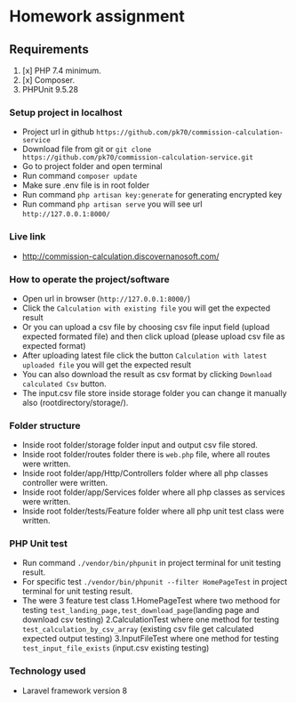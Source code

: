 # Homework assignment
## Requirements
1. [x] PHP 7.4 minimum.
2. [x] Composer.
3. PHPUnit 9.5.28

### Setup project in localhost
- Project url in github `https://github.com/pk70/commission-calculation-service`
- Download file from git or `git clone https://github.com/pk70/commission-calculation-service.git`
- Go to project folder and open terminal
- Run command `composer update`
- Make sure .env file is in root folder
- Run command `php artisan key:generate` for generating encrypted key
- Run command `php artisan serve` you will see url `http://127.0.0.1:8000/`

### Live link
- http://commission-calculation.discovernanosoft.com/

### How to operate the project/software
- Open url in browser (`http://127.0.0.1:8000/`)
- Click the `Calculation with existing file` you will get the expected result
- Or you can upload a csv file by choosing csv file input field (upload expected formated file) and then click upload (please upload csv file as expected format)
- After uploading latest file click the button `Calculation with latest uploaded file` you will get the expected result
- You can also download the result as csv format by clicking `Download calculated Csv` button.
- The input.csv file store inside storage folder you can change it manually also (rootdirectory/storage/).

### Folder structure
- Inside root folder/storage folder input and output csv file stored.
- Inside root folder/routes folder there is `web.php` file, where all routes were written.
- Inside root folder/app/Http/Controllers folder where all php classes controller were written.
- Inside root folder/app/Services folder where all php classes as services were written.
- Inside root folder/tests/Feature folder where all php unit test class were written.

### PHP Unit test
- Run command  `./vendor/bin/phpunit` in project terminal for unit testing result.
- For specific test  `./vendor/bin/phpunit --filter HomePageTest` in project terminal for unit testing result.
- The were 3 feature test class 
1.HomePageTest where two methood for testing `test_landing_page,test_download_page`(landing page and download csv testing)
2.CalculationTest where one method for testing `test_calculation_by_csv_array` (existing csv file get calculated expected output testing)
3.InputFileTest where one method for testing `test_input_file_exists` (input.csv existing testing)

### Technology used
- Laravel framework version 8

